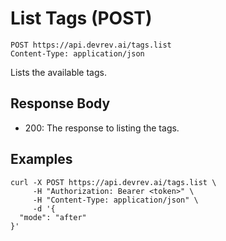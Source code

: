 # List Tags (POST)

```http
POST https://api.devrev.ai/tags.list
Content-Type: application/json
```

Lists the available tags.



## Response Body

- 200: The response to listing the tags.

## Examples

```shell
curl -X POST https://api.devrev.ai/tags.list \
     -H "Authorization: Bearer <token>" \
     -H "Content-Type: application/json" \
     -d '{
  "mode": "after"
}'
```